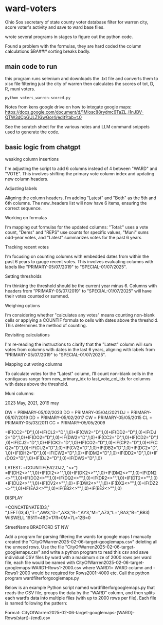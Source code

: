 # ward-voters
Ohio Sos secretary of state county voter database filter for warren city, score voter's activity and save to ward base files. 

wrote several programs in stages to figure out the python code.

Found a problem with the formulas, they are hard coded the column calculations $BA### sorting breaks badly. 




## main code to run 
this program runs selenium and downloads the .txt file and converts them to xlsx file filtering just the city of warren
then calculates the scores of tot, D, R, muni voters. 
```
python voters_warren-scored.py 
```

Notes from kens google drive on how to integate google maps: 
https://docs.google.com/document/d/1Miosc88rydmc6TaZL_I1nJBV-QTW3dCpGULZ1GwGor4/edit?tab=t.0

See the scratch sheet for the various notes and LLM command snippets used to generate the code. 


## basic logic from chatgpt 

weaking column insertions

I'm adjusting the script to add 6 columns instead of 4 between "WARD" and "VOTE". This involves shifting the primary vote column index and updating new column headers.

Adjusting labels

Aligning the column headers, I’m adding "Latest" and "Both" as the 5th and 6th columns. The new_headers list will now have 6 items, ensuring the correct sequence.

Working on formulas

I’m mapping out formulas for the updated columns: "Total:" uses a vote count, "Dems" and "REPS" use counts for specific values, "Muni" sums odd-year votes, and "Latest" summarizes votes for the past 6 years.

Tracking recent votes

I’m focusing on counting columns with embedded dates from within the past 6 years to gauge recent votes. This involves evaluating columns with labels like "PRIMARY-05/07/2019" to "SPECIAL-01/07/2025".

Setting thresholds

I’m thinking the threshold should be the current year minus 6. Columns with headers from "PRIMARY-05/07/2019" to "SPECIAL-01/07/2025" will have their votes counted or summed.

Weighing options

I’m considering whether "calculates any votes" means counting non-blank cells or applying a COUNTIF formula to cells with dates above the threshold. This determines the method of counting.

Revisiting calculations

I'm re-reading the instructions to clarify that the "Latest" column will sum votes from columns with dates in the last 6 years, aligning with labels from "PRIMARY-05/07/2019" to "SPECIAL-01/07/2025".

Mapping out voting columns

To calculate votes for the "Latest" column, I'll count non-blank cells in the contiguous range from new_primary_idx to last_vote_col_idx for columns with dates above the threshold.



Muni columns: 

2023 May, 2021, 2019 may 

DW = PRIMARY-05/02/2023
DO = PRIMARY-05/04/2021
DJ = PRIMARY-05/07/2019
DD = PRIMARY-05/02/2017
CW = PRIMARY-05/05/2015
CL = PRIMARY-05/03/2011
CC = PRIMARY-05/05/2009

=IF(CC2="D",1,0)+IF(CL2="D",1,0)+IF(CW2="D",1,0)+IF(DD2="D",1,0)+IF(DJ2="D",1,0)+IF(DO2="D",1,0)+IF(DW2="D",1,0)+IF(CC2="D",1,0)+IF(CD2="D",1,0)+IF(CJ2="D",1,0)+IF(CK2="D",1,0)+IF(CO2="D",1,0)+IF(CP2="D",1,0)+IF(CQ2="D",1,0)+IF(CU2="D",1,0)+IF(CV2="D",1,0)+IF(DB2="D",1,0)+IF(DC2="D",1,0)+IF(DH2="D",1,0)+IF(CW2="D",1,0)+IF(DM2="D",1,0)+IF(DD2="D",1,0)+IF(DO2="D",1,0)+IF(DJ2="D",1,0)+IF(DW2="D",1,0)


LATEST: 
=COUNTIF($EA2:$DJ2, "<>")
=IF(DH2<>"",1,0)+IF(DI2<>"",1,0)+IF(DK2<>"",1,0)+IF(DM2<>"",1,0)+IF(DN2<>"",1,0)+IF(DO2<>"",1,0)+IF(DQ2<>"",1,0)+IF(DR2<>"",1,0)+IF(DT2<>"",1,0)+IF(DU2<>"",1,0)+IF(DV2<>"",1,0)+IF(DW2<>"",1,0)+IF(DX2<>"",1,0)+IF(DZ2<>"",1,0)+IF(EA2<>"",1,0)+IF(EB2<>"",1,0)+IF(EE2<>"",1,0)

DISPLAY

=CONCATENATE(D3," ",LEFT(I3,4),"T=",AW3,"D=",AX3,"R=",AY3,"M=",AZ3,"L=",BA3,"B=",BB3)
WISWELL 1951T=48D=17R=0M=7L=12B=0

StreetName
BRADFORD ST NW


Add a program for parsing filtering the wards for google maps 
I manually created the "CityOfWarren2025-02-06-target-googlemaps.csv" deleting all the unneed rows.
Use the file "CityOfWarren2025-02-06-target-googlemaps.csv" and write a python program to read this csv and  save individual CSV files by ward with a maximum size of 2000 rows per ward file, each file would be named with CityOfWarren2025-02-06-target-googlemaps-WARD1-Rows1-2000.csv where WARD1= WARD column and -Rows1-2000 would be required for Rows2001-4000 etc. Call the python program  wardfilterforgooglemaps.py 

Below is an example Python script named wardfilterforgooglemaps.py that reads the CSV file, groups the data by the "WARD" column, and then splits each ward’s data into multiple files (with up to 2000 rows per file). Each file is named following the pattern:

Format:
CityOfWarren2025-02-06-target-googlemaps-{WARD}-Rows{start}-{end}.csv


